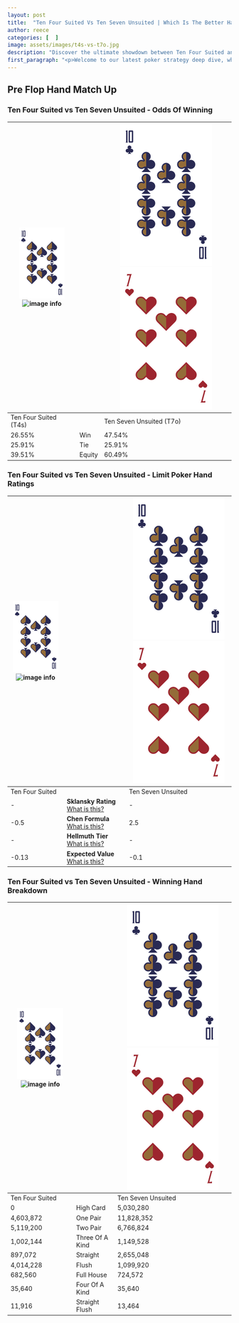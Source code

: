 ```yaml
---
layout: post
title:  "Ten Four Suited Vs Ten Seven Unsuited | Which Is The Better Hand In Poker? A Complete Guide"
author: reece
categories: [  ]
image: assets/images/t4s-vs-t7o.jpg
description: "Discover the ultimate showdown between Ten Four Suited and Ten Seven Unsuited in poker! Uncover the odds, strategies, and scenarios where one hand triumphs over the other. Get ready to up your poker game with this thrilling analysis."
first_paragraph: "<p>Welcome to our latest poker strategy deep dive, where we're pitting two distinct hands against each other in a high-stakes showdown: Ten Four Suited vs Ten Seven Unsuited.</p><p>In the dynamic world of poker, every decision counts, and knowing which hand holds the upper hand is key to your success at the table.</p><p>In this article, we'll dissect these two hands, explore the scenarios where one dominates the other, and equip you with the knowledge to make strategic choices that can tip the odds in your favor.</p><p>Get ready to unravel the intriguing dynamics of these poker hands and elevate your game to new heights.</p>"
---
```




[comment]: # (sp0)

## Pre Flop Hand Match Up

<div class="table hand-ratings" markdown="1"> 



### Ten Four Suited vs Ten Seven Unsuited - Odds Of Winning


    
| ![image info](assets/images/hand1/T.png) ![image info](assets/images/hand1/4s.png) |  | ![image info](assets/images/hand2/T.png) ![image info](assets/images/hand2/7o.png) |
| -------- | -------- | -------- |
| Ten Four Suited (T4s) |  | Ten Seven Unsuited (T7o) |
| 26.55% | Win | 47.54% |
| 25.91% | Tie | 25.91% |
| 39.51% | Equity | 60.49% |




[comment]: # (sp1)



### Ten Four Suited vs Ten Seven Unsuited - Limit Poker Hand Ratings


    
| ![image info](assets/images/hand1/T.png) ![image info](assets/images/hand1/4s.png) |  | ![image info](assets/images/hand2/T.png) ![image info](assets/images/hand2/7o.png) |
| -------- | -------- | -------- |
| Ten Four Suited |  | Ten Seven Unsuited |
| - | **Sklansky Rating** [What is this?](/sklansky-rating-explained) | - |
| -0.5 | **Chen Formula** [What is this?](/chen-formula-explained) | 2.5 |
| - | **Hellmuth Tier** [What is this?](/Hellmuth-tier-explained) | - |
| -0.13 | **Expected Value** [What is this?](/expected-value-explained) | -0.1 |




[comment]: # (sp2)



### Ten Four Suited vs Ten Seven Unsuited - Winning Hand Breakdown


    
| ![image info](assets/images/hand1/T.png) ![image info](assets/images/hand1/4s.png) |  | ![image info](assets/images/hand2/T.png) ![image info](assets/images/hand2/7o.png) |
| -------- | -------- | -------- |
| Ten Four Suited |  | Ten Seven Unsuited |
| 0 | High Card | 5,030,280 |
| 4,603,872 | One Pair | 11,828,352 |
| 5,119,200 | Two Pair | 6,766,824 |
| 1,002,144 | Three Of A Kind | 1,149,528 |
| 897,072 | Straight | 2,655,048 |
| 4,014,228 | Flush | 1,099,920 |
| 682,560 | Full House | 724,572 |
| 35,640 | Four Of A Kind | 35,640 |
| 11,916 | Straight Flush | 13,464 |




[comment]: # (sp3)



</div>

[comment]: # (sp4)



[comment]: # (sp5)

